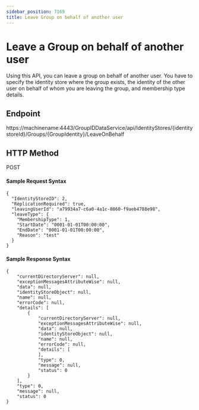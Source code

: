 ```yaml
---
sidebar_position: 7169
title: Leave Group on behalf of another user
---
```


# Leave a Group on behalf of another user

Using this API, you can leave a group on behalf of another user. You have to specify the identity store where the group exists, the identity of the other user on behalf of whom you are leaving the group, and membership type details.

## Endpoint

https://machinename:4443/GroupIDDataService/api/IdentityStores/{identitystoreId}/Groups/{GroupIdentity}/LeaveOnBehalf

## HTTP Method

POST

#### Sample Request Syntax

```
{  
  "IdentityStoreID": 2,  
  "ReplicationRequired": true,  
  "leavingUserId": "a79934a7-c6a0-4a1c-8860-f9aeb4788e98",  
  "leaveType": {  
    "MembershipType": 1,  
    "StartDate": "0001-01-01T00:00:00",  
    "EndDate": "0001-01-01T00:00:00",  
    "Reason": "test"  
  }  
}
```
#### Sample Response Syntax

```
{  
    "currentDirectoryServer": null,  
    "exceptionMessagesAttributeWise": null,  
    "data": null,  
    "identityStoreObject": null,  
    "name": null,  
    "errorCode": null,  
    "details": [  
        {  
            "currentDirectoryServer": null,  
            "exceptionMessagesAttributeWise": null,  
            "data": null,  
            "identityStoreObject": null,  
            "name": null,  
            "errorCode": null,  
            "details": [  
            ],  
            "type": 0,  
            "message": null,  
            "status": 0  
        }  
    ],  
    "type": 0,  
    "message": null,  
    "status": 0  
}
```
